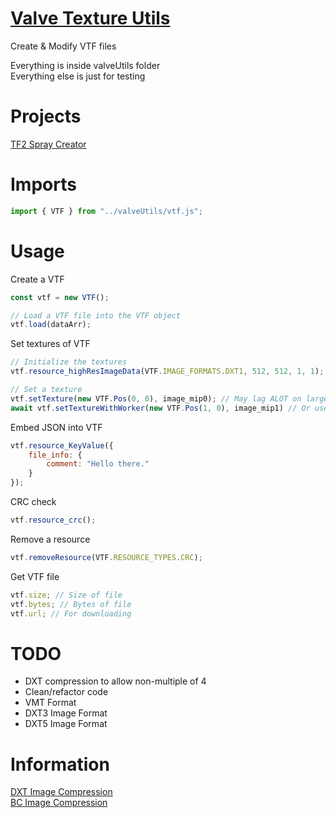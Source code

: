   
# [Valve Texture Utils](https://github.com/Potat05/Valve-Utils)  
  
Create & Modify VTF files  
  
Everything is inside valveUtils folder  
Everything else is just for testing  

# Projects  
  
[TF2 Spray Creator](https://potat05.github.io/Valve-Utils/)  
  
# Imports  

```JavaScript
import { VTF } from "../valveUtils/vtf.js";
```

# Usage  

Create a VTF
```JavaScript
const vtf = new VTF();

// Load a VTF file into the VTF object
vtf.load(dataArr);
```

Set textures of VTF
```JavaScript
// Initialize the textures
vtf.resource_highResImageData(VTF.IMAGE_FORMATS.DXT1, 512, 512, 1, 1);

// Set a texture
vtf.setTexture(new VTF.Pos(0, 0), image_mip0); // May lag ALOT on larger images (Especially with DXT formats)
await vtf.setTextureWithWorker(new VTF.Pos(1, 0), image_mip1) // Or use a worker, Yay no lag!
```

Embed JSON into VTF
```JavaScript
vtf.resource_KeyValue({
    file_info: {
        comment: "Hello there."
    }
});
```

CRC check
```JavaScript
vtf.resource_crc();
```

Remove a resource
```JavaScript
vtf.removeResource(VTF.RESOURCE_TYPES.CRC);
```

Get VTF file
```JavaScript
vtf.size; // Size of file
vtf.bytes; // Bytes of file
vtf.url; // For downloading
```

# TODO  

* DXT compression to allow non-multiple of 4
* Clean/refactor code  
* VMT Format 
* DXT3 Image Format
* DXT5 Image Format

# Information  

[DXT Image Compression](https://github.com/nothings/stb/blob/master/stb_dxt.h)  
[BC Image Compression](https://github.com/microsoft/DirectXTex)
